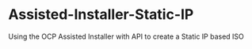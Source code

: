 # Assisted-Installer-Static-IP
Using the OCP Assisted Installer with API to create a Static IP based ISO
